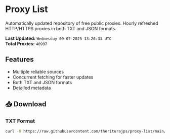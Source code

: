 # Proxy List

Automatically updated repository of free public proxies. Hourly refreshed HTTP/HTTPS proxies in both TXT and JSON formats.

**Last Updated:** `Wednesday 09-07-2025 13:26:33 UTC`  
**Total Proxies:** `40997`

## Features
- Multiple reliable sources
- Concurrent fetching for faster updates
- Both TXT and JSON formats
- Detailed metadata

## 📥 Download

### TXT Format
```bash
curl -O https://raw.githubusercontent.com/theriturajps/proxy-list/main/proxies.txt